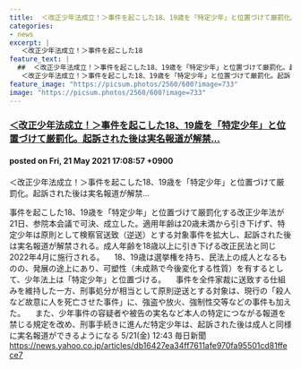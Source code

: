 ```yaml
---
title:  ＜改正少年法成立！＞事件を起こした18、19歳を「特定少年」と位置づけて厳罰化。起訴された後は実名報道が解禁...  
categories:
- news
excerpt: |
   ＜改正少年法成立！＞事件を起こした18
feature_text: |
  ##  ＜改正少年法成立！＞事件を起こした18、19歳を「特定少年」と位置づけて厳罰化。起訴された後は実名報道が解禁...  
   ＜改正少年法成立！＞事件を起こした18、19歳を「特定少年」と位置づけて厳罰化。起訴された後は実名報道が解禁...  
feature_image: "https://picsum.photos/2560/600?image=733"
image: "https://picsum.photos/2560/600?image=733"
---
```


### [ ＜改正少年法成立！＞事件を起こした18、19歳を「特定少年」と位置づけて厳罰化。起訴された後は実名報道が解禁...  ](https://asahi.5ch.net/test/read.cgi/newsplus/1621584537/)
#### posted on Fri, 21 May 2021 17:08:57  +0900

 ＜改正少年法成立！＞事件を起こした18、19歳を「特定少年」と位置づけて厳罰化。起訴された後は実名報道が解禁...  

<!--more-->

事件を起こした18、19歳を「特定少年」と位置づけて厳罰化する改正少年法が21日、参院本会議で可決、成立した。適用年齢は20歳未満から引き下げず、特定少年は原則として検察官送致（逆送）とする対象事件を拡大し、起訴された後は実名報道が解禁される。成人年齢を18歳以上に引き下げる改正民法と同じ2022年4月に施行される。 　18、19歳は選挙権を持ち、民法上の成人となるものの、発展の途上にあり、可塑性（未成熟で今後変化する性質）を有するとして、少年法上は「特定少年」と位置づける。 　事件を全件家裁に送致する仕組みを維持した一方、刑事処分が相当として原則逆送とする対象は、現行の「殺人など故意に人を死亡させた事件」に、強盗や放火、強制性交等などの事件も加えた。 　また、少年事件の容疑者や被告の実名など本人の特定につながる報道を禁じる規定を改め、刑事手続きに進んだ特定少年は、起訴された後は成人と同様に実名報道ができるようになる 5/21(金) 12:43 毎日新聞 https://news.yahoo.co.jp/articles/db16427ea34ff7611afe970fa95501cd81ffece7
